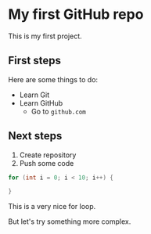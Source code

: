 # My first GitHub repo

This is my first project.

## First steps

Here are some things to do:
 * Learn Git
 * Learn GitHub
   * Go to `github.com`

## Next steps

 1. Create repository
 2. Push some code

```Java
for (int i = 0; i < 10; i++) {

}
```

This is a very nice for loop.

But let's try something more complex.
